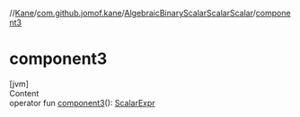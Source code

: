 //[Kane](../../index.md)/[com.github.jomof.kane](../index.md)/[AlgebraicBinaryScalarScalarScalar](index.md)/[component3](component3.md)



# component3  
[jvm]  
Content  
operator fun [component3](component3.md)(): [ScalarExpr](../-scalar-expr/index.md)  



